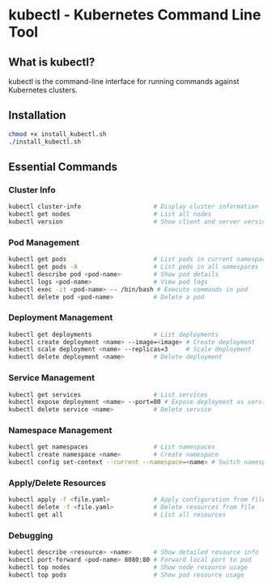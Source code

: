 # kubectl - Kubernetes Command Line Tool

## What is kubectl?
kubectl is the command-line interface for running commands against Kubernetes clusters.

## Installation
```bash
chmod +x install_kubectl.sh
./install_kubectl.sh
```

## Essential Commands

### Cluster Info
```bash
kubectl cluster-info                    # Display cluster information
kubectl get nodes                       # List all nodes
kubectl version                         # Show client and server versions
```

### Pod Management
```bash
kubectl get pods                        # List pods in current namespace
kubectl get pods -A                     # List pods in all namespaces
kubectl describe pod <pod-name>         # Show pod details
kubectl logs <pod-name>                 # View pod logs
kubectl exec -it <pod-name> -- /bin/bash # Execute commands in pod
kubectl delete pod <pod-name>           # Delete a pod
```

### Deployment Management
```bash
kubectl get deployments                 # List deployments
kubectl create deployment <name> --image=<image> # Create deployment
kubectl scale deployment <name> --replicas=3     # Scale deployment
kubectl delete deployment <name>        # Delete deployment
```

### Service Management
```bash
kubectl get services                    # List services
kubectl expose deployment <name> --port=80 # Expose deployment as service
kubectl delete service <name>           # Delete service
```

### Namespace Management
```bash
kubectl get namespaces                  # List namespaces
kubectl create namespace <name>         # Create namespace
kubectl config set-context --current --namespace=<name> # Switch namespace
```

### Apply/Delete Resources
```bash
kubectl apply -f <file.yaml>            # Apply configuration from file
kubectl delete -f <file.yaml>           # Delete resources from file
kubectl get all                         # List all resources
```

### Debugging
```bash
kubectl describe <resource> <name>      # Show detailed resource info
kubectl port-forward <pod-name> 8080:80 # Forward local port to pod
kubectl top nodes                       # Show node resource usage
kubectl top pods                        # Show pod resource usage
```